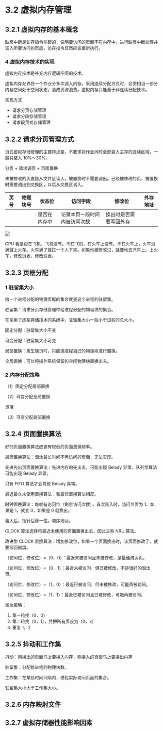 # 3.2 虚拟内存管理

## 3.2.1 虚拟内存的基本概念

缺页中断是访存指令引起的，说明要访问的页面不在内存中，进行缺页中断处理并调入所要访问的页后，访存指令显然应该重新执行。

### 4.虚拟内存技术的实现

虚拟内存技术是补充内存逻辑空间的技术。

虚拟内存允许将一个作业分多次调入内存。采用连续分配方式时，会使相当一部分内存空间处于空闲状态，造成资源浪费。虚拟内存只能基于非连续分配技术。

实现方式

- 请求分页存储管理
- 请求分段存储管理
- 请求段页式存储管理

## 3.2.2 请求分页管理方式

页式虚拟存储管理的主要特点是，不要求将作业同时全部装入主存的连续区域，一般只装入 10%～30%。

分页 + 请求调页 + 页面置换

未被修改的页直接从文件区读入，被置换时不需要调出。已经被修改的页，被置换时需要调出到交换区，以后从交换区调入。

| 页号 | 物理块号 | 状态位       | 访问字段                     | 修改位                 | 外存地址 |
| ---- | -------- | ------------ | ---------------------------- | ---------------------- | -------- |
|      |          | 是否在内存中 | 记录本页一段时间内被访问次数 | 换出时是否需要写回外存 |          |

![](https://csnotes.oss-cn-beijing.aliyuncs.com/photos/%E5%9C%B0%E5%9D%80%E5%8F%98%E6%8D%A2%E6%9C%BA%E6%9E%84.png)

CPU 看是否在飞机，飞机没有。不在飞机，在火车上没有。不在火车上，火车没满就上火车。火车满了就拉一个人下来。如果他被修改过，就要他去汽车上。上火车，修改页表，修改快表。

## 3.2.3 页框分配

### 1.驻留集大小

给一个进程分配的物理页框的集合就是这个进程的驻留集。

驻留集：请求分页存储管理中给进程分配的物理块的集合。

在采用了虚拟存储技术的系统中，驻留集大小一般小于进程的总大小。

固定分配：驻留集大小不变

可变分配：驻留集大小可变

局部置换：发生缺页时，只能选进程自己的物理块进行置换。

全局置换：可以将操作系统保留的空闲物理块置换出去。

### 2.内存分配策略

（1）固定分配局部置换

（2）可变分配全局置换

灵活

（3）可变分配局部置换

## 3.2.4 页面置换算法

好的页面置换算法应该有较低的页面更换频率。

最佳置换算法：淘汰最长时间不再访问的页面，无法实现。

先进先出页面置换算法：先进内存的先出去。可能出现 Belady 异常。队列型算法可能出现 Belady 异常。

只有 FIFO 算法才会导致 Belady 异常。

最近最久未使用置换算法：和最佳置换算法相反。

时钟置换算法：每帧有访问位（剩余访问次数），首次装入时，访问位置为 1，如果是 1，就变 0，如果是 0 就换出。

装入后，指针后移一位。顺序淘汰。

CLOCK 算法选择将最近未使用的页面置换出去，因此又称 NRU 算法。

改进型 CLOCK 置换算法：增加修改位，如果一个页面换出时，该页面修改了，就要写回磁盘。

（访问位，修改位）=（0，0）：最近未被访问且未被修改，是最佳淘汰页。

（访问位，修改位）=（0，1）：最近未被访问，但已被修改，不是很好的淘汰页。

（访问位，修改位）=（1，0）：最近已被访问，但未被修改，可能再被访问。

（访问位，修改位）=（1，1）：最近已被访问且已被修改，可能再被访问。

淘汰策略：

1. 第一轮找（0，0）
2. 第二轮找（0，1），并把所有页设为（0，x）
3. 重复 1，2

## 3.2.5 抖动和工作集

抖动：刚换出的页面马上要换入内存，刚换入的页面马上要换出内存

驻留集：分配给进程的物理块数。

工作集：在某段时间间隔内，进程实际访问页面的集合。

驻留集大小大于工作集大小。

## 3.2.6 内存映射文件

## 3.2.7 虚拟存储器性能影响因素


